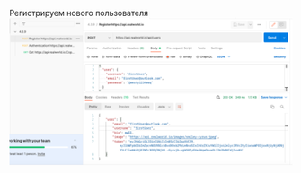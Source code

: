 Регистрируем нового пользователя 
![alt text](https://github.com/ArtemMayorov/4.3.9/blob/main/%D0%A1%D0%BD%D0%B8%D0%BC%D0%BE%D0%BA%20%D1%8D%D0%BA%D1%80%D0%B0%D0%BD%D0%B0%202022-05-15%20%D0%B2%2012.19.33.png)
